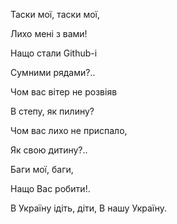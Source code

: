 ﻿Таски мої, таски мої,

Лихо мені з вами!


Нащо стали Github-i

Сумними рядами?..


Чом вас вітер не розвіяв

В степу, як пилину?


Чом вас лихо не приспало,

Як свою дитину?..


Баги мої, баги,

Нащо Вас робити!.

В Україну ідіть, діти,
В нашу Україну.


